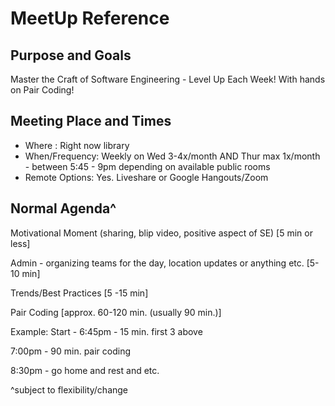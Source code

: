 # MeetUp Reference

## Purpose and Goals 
Master the Craft of Software Engineering - Level Up Each Week! With hands on Pair Coding!

## Meeting Place and Times
- Where : Right now library 
- When/Frequency: Weekly on Wed 3-4x/month AND Thur max 1x/month - between 5:45 - 9pm depending on available public rooms 
- Remote Options: Yes. Liveshare or Google Hangouts/Zoom 

## Normal Agenda^ 

Motivational Moment (sharing, blip video, positive aspect of SE) [5 min or less]


Admin - organizing teams for the day, location updates or anything etc. [5-10 min]


Trends/Best Practices [5 -15 min]


Pair Coding [approx. 60-120 min. (usually 90 min.)]




Example: Start - 
6:45pm - 15 min. first 3 above


7:00pm - 90 min. pair coding 


 8:30pm - go home and rest and etc. 
 
 



^subject to flexibility/change
